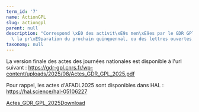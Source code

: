 ```yaml
---
term_id: '7'
name: ActionGPL
slug: actiongpl
parent: null
description: "Correspond \xE0 des activit\xE9s men\xE9es par le GDR GPl comme la prospective,\
  \ la pr\xE9paration du prochain quinquennal, ou des lettres ouvertes,...\n"
taxonomy: null
---
```


La version finale des actes des journées nationales est disponible à l'url suivant : <https://gdr-gpl.cnrs.fr/wp-content/uploads/2025/08/Actes_GDR_GPL_2025.pdf>

Pour rappel, les actes d'AFADL2025 sont disponibles dans HAL : <https://hal.science/hal-05106227>

[Actes_GDR_GPL_2025](https://gdr-gpl.cnrs.fr/wp-content/uploads/2025/08/Actes_GDR_GPL_2025.pdf)[Download](https://gdr-gpl.cnrs.fr/wp-content/uploads/2025/08/Actes_GDR_GPL_2025.pdf)
